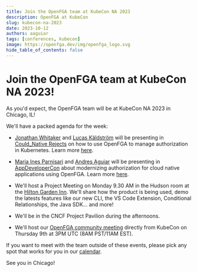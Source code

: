 ```yaml
---
title: Join the OpenFGA team at KubeCon NA 2023
description: OpenFGA at KubeCon
slug: kubecon-na-2023
date: 2023-10-12
authors: aaguiar
tags: [conferences, kubecon]
image: https://openfga.dev/img/openfga_logo.svg
hide_table_of_contents: false
---
```

# Join the OpenFGA team at KubeCon NA 2023!

As you'd expect, the OpenFGA team will be at KubeCon NA 2023 in Chicago, IL!

We'll have a packed agenda for the week:

- [Jonathan Whitaker](https://www.linkedin.com/in/jonathan-whitaker-5a8b2484/) and [Lucas Käldström](https://www.linkedin.com/in/luxas/) will be presenting in [Could_Native Rejects](https://cloud-native.rejekts.io/) on how to use OpenFGA to manage authorization in Kubernetes. Learn more [here](https://cfp.cloud-native.rejekts.io/cloud-native-rejekts-na-chicago-2023/speaker/XB7EUR/).

- [Maria Ines Parnisari](https://www.linkedin.com/in/miparnisari/) and [Andres Aguiar](https://www.linkedin.com/in/aaguiar/) will be presenting in [AppDeveloperCon](https://events.linuxfoundation.org/kubecon-cloudnativecon-north-america/co-located-events/appdevelopercon/) about modernizing authorization for cloud native applications using OpenFGA. Learn more [here](https://colocatedeventsna2023.sched.com/event/1Rj2j/modernizing-authorization-for-cloud-native-applications-using-openfga-andres-aguiar-maria-ines-parnisari-okta).

- We'll host a Project Meeting on Monday 9.30 AM in the Hudson room at the [Hilton Garden Inn](https://maps.app.goo.gl/77FwgGdpsWK5jWHd6). We'll share how the product is being used, demo the latests features like our new CLI, the VS Code Extension, Conditional Relationships, the Java SDK... and more! 

- We'll be in the CNCF Project Pavilion during the afternoons.

- We'll host our [OpenFGA community meeting](https://github.com/openfga/community/blob/main/community-meetings.md) directly from KubeCon on Thursday 9th  at 3PM UTC (8AM PST/11AM EST).


If you want to meet with the team outside of these events, please pick any spot that works for you in our [calendar](https://calendar.app.google/GonEwLboKvPkG8pL6).

See you in Chicago!

